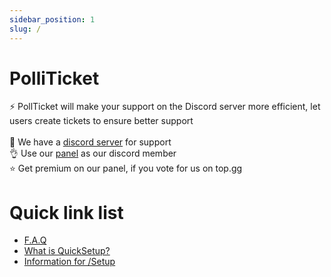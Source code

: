 ```yaml
---
sidebar_position: 1
slug: /
---
```


# PolliTicket

⚡️ PollTicket will make your support on the Discord server more efficient, let users create tickets to ensure better support<br><br>
💙 We have a [discord server](https://discord.polliticket.eu) for support<br>
👌 Use our [panel](https://polliticket.eu/dashboard) as our discord member<br>
⭐ Get premium on our panel, if you vote for us on top.gg


# Quick link list
- [F.A.Q](https://polliticket.eu/#faq)
- [What is QuickSetup?]()
- [Information for /Setup](https://docs.polliticket.eu/getting-started/setup)

